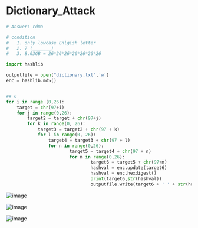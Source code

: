 # Dictionary_Attack

```python
# Answer: rdma

# condition
#   1. only lowcase Enlgish letter
#   2. 7 (_______)
#   3. 8.03GB = 26*26*26*26*26*26*26

import hashlib

outputfile = open("dictionary.txt",'w')
enc = hashlib.md5()


## 6
for i in range (0,26):
    target = chr(97+i)
    for j in range(0,26):
        target2 = target + chr(97+j)
        for k in range(0, 26):
            target3 = target2 + chr(97 + k)
            for l in range(0, 26):
                target4 = target3 + chr(97 + l)
                for n in range(0,26):
                        target5 = target4 + chr(97 + n)
                        for m in range(0,26):
                                target6 = target5 + chr(97+m)
                                hashval = enc.update(target6)
                                hashval = enc.hexdigest()
                                print(target6,str(hashval))
                                outputfile.write(target6 + ' ' + str(hashval)+'\n
```

![image](https://user-images.githubusercontent.com/67637935/156923377-7c414d68-e54d-4636-b401-3b24b98b5814.png)

![image](https://user-images.githubusercontent.com/67637935/157201403-4bee4fc0-fc98-4c9d-927b-684d5272c449.png)

![image](https://user-images.githubusercontent.com/67637935/156923524-7b229c21-2ef9-40ec-b4c4-d0ca49bae1c1.png)
